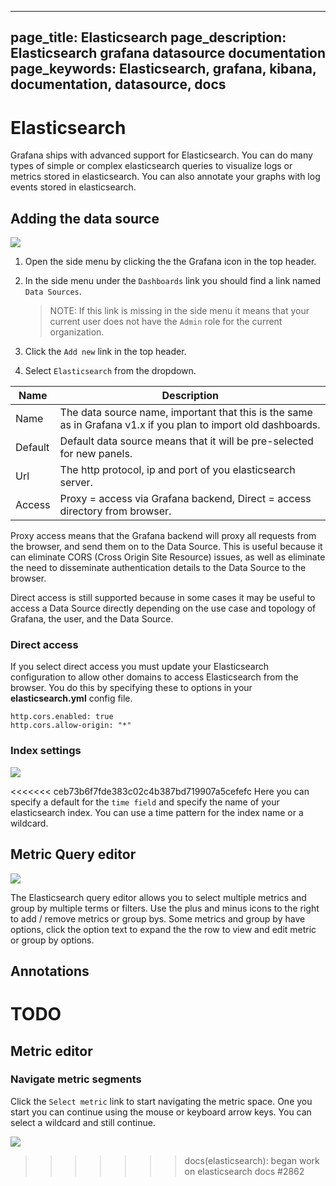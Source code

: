 ----
page_title: Elasticsearch
page_description: Elasticsearch grafana datasource documentation
page_keywords: Elasticsearch, grafana, kibana, documentation, datasource, docs
---

# Elasticsearch

Grafana ships with advanced support for Elasticsearch. You can do many types of
simple or complex elasticsearch queries to visualize logs or metrics stored in elasticsearch. You can
also annotate your graphs with log events stored in elasticsearch.

## Adding the data source
![](/img/v2/add_Graphite.jpg)

1. Open the side menu by clicking the the Grafana icon in the top header.
2. In the side menu under the `Dashboards` link you should find a link named `Data Sources`.

    > NOTE: If this link is missing in the side menu it means that your current user does not have the `Admin` role for the current organization.

3. Click the `Add new` link in the top header.
4. Select `Elasticsearch` from the dropdown.

Name | Description
------------ | -------------
Name | The data source name, important that this is the same as in Grafana v1.x if you plan to import old dashboards.
Default | Default data source means that it will be pre-selected for new panels.
Url | The http protocol, ip and port of you elasticsearch server.
Access | Proxy = access via Grafana backend, Direct = access directory from browser.

Proxy access means that the Grafana backend will proxy all requests from the browser, and send them on to the Data Source. This is useful because it can eliminate CORS (Cross Origin Site Resource) issues, as well as eliminate the need to disseminate authentication details to the Data Source to the browser.

Direct access is still supported because in some cases it may be useful to access a Data Source directly depending on the use case and topology of Grafana, the user, and the Data Source.

### Direct access
If you select direct access you must update your Elasticsearch configuration to allow other domains to access
Elasticsearch from the browser. You do this by specifying these to options in your **elasticsearch.yml** config file.

    http.cors.enabled: true
    http.cors.allow-origin: "*"

### Index settings

![](/img/elasticsearch/elasticsearch_ds_details.png)

<<<<<<< ceb73b6f7fde383c02c4b387bd719907a5cefefc
Here you can specify a default for the `time field` and specify the name of your elasticsearch index. You can use
a time pattern for the index name or a wildcard.

## Metric Query editor

![](/img/elasticsearch/query_editor.png)

The Elasticsearch query editor allows you to select multiple metrics and group by multiple terms or filters. Use the plus and minus icons to the right to add / remove
metrics or group bys. Some metrics and group by have options, click the option text to expand the the row to view and edit metric or group by options.

## Annotations
TODO
=======

## Metric editor

### Navigate metric segments
Click the ``Select metric`` link to start navigating the metric space. One you start you can continue using the mouse
or keyboard arrow keys. You can select a wildcard and still continue.

![](/img/animated_gifs/graphite_query1.gif)

>>>>>>> docs(elasticsearch): began work on elasticsearch docs #2862

